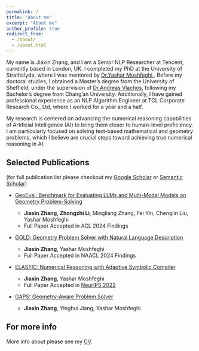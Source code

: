 ```yaml
---
permalink: /
title: "About me"
excerpt: "About me"
author_profile: true
redirect_from: 
  - /about/
  - /about.html
---
```


My name is Jiaxin Zhang, and I am a Senior NLP Researcher at Tencent, currently based in London, UK. I completed my PhD at the University of Strathclyde, where I was mentored by [Dr.Yashar Moshfeghi ](https://scholar.google.com/citations?user=BaFcnWIAAAAJ&hl=en&oi=ao). Before my doctoral studies, I obtained a Master’s degree from the University of Sheffield, under the supervision of [Dr.Andreas Vlachos](https://andreasvlachos.github.io//), following my Bachelor’s degree from Chang’an University. Additionally, I have gained professional experience as an NLP Algorithm Engineer at TCL Corporate Research Co., Ltd, where I worked for a year and a half.

My research is centered on advancing the numerical reasoning capabilities of Artificial Intelligence (AI) to bring them closer to human-level proficiency. I am particularly focused on solving text-based mathematical and geometry problems, which I believe are crucial steps toward achieving true numerical reasoning in AI.

Selected Publications
------
(for full publication list please checkout my [Google Scholar](https://scholar.google.com/citations?user=zQ4pLNEAAAAJ&hl=en) or [Semantic Scholar](https://www.semanticscholar.org/author/Jiaxin-Zhang/2129519596))

* [GeoEval: Benchmark for Evaluating LLMs and Multi-Modal Models on Geometry Problem-Solving](https://aclanthology.org/2024.findings-acl.73/) 
    - **Jiaxin Zhang**, **Zhongzhi Li**, Mingliang Zhang, Fei Yin, Chenglin Liu, Yashar Moshfeghi  
    - Full Paper Accepted in ACL 2024 Findings  

* [GOLD: Geometry Problem Solver with Natural Language Description](https://aclanthology.org/2024.findings-naacl.19/)    
    - **Jiaxin Zhang**, Yashar Moshfeghi  
    - Full Paper Accepted in NAACL 2024 Findings  
    
* [ELASTIC: Numerical Reasoning with Adaptive Symbolic Compiler](https://proceedings.neurips.cc/paper_files/paper/2022/hash/522ef98b1e52f5918e5abc868651175d-Abstract-Conference.html) 
    - **Jiaxin Zhang**, Yashar Moshfeghi  
    - Full Paper Accepted in [NeurIPS 2022](https://proceedings.neurips.cc/paper_files/paper/2022)  

* [GAPS: Geometry-Aware Problem Solver](https://arxiv.org/pdf/2401.16287.pdf)
    - **Jiaxin Zhang**, Yinghui Jiang, Yashar Moshfeghi

For more info
------
More info about please see my [CV](../JiaxinZhang_CV.pdf).

